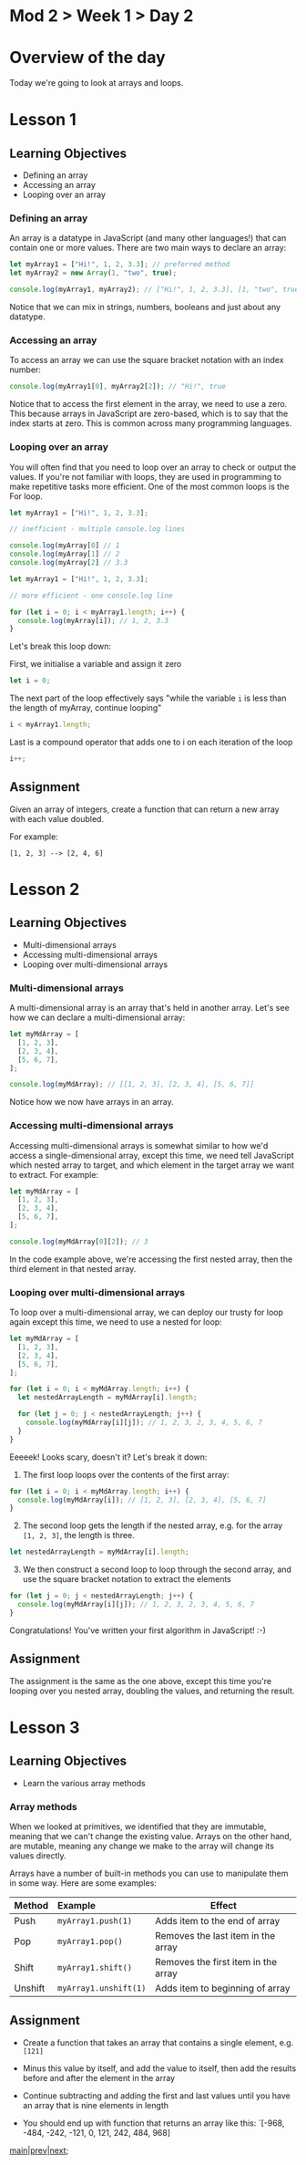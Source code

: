# Mod 2 > Week 1 > Day 2

# Overview of the day

Today we're going to look at arrays and loops.

# Lesson 1

## Learning Objectives

- Defining an array
- Accessing an array
- Looping over an array

### Defining an array

An array is a datatype in JavaScript (and many other languages!) that can contain one or more values. There are two main ways to declare an array:

```javascript
let myArray1 = ["Hi!", 1, 2, 3.3]; // preferred method
let myArray2 = new Array(1, "two", true);

console.log(myArray1, myArray2); // ["Hi!", 1, 2, 3.3], [1, "two", true]
```

Notice that we can mix in strings, numbers, booleans and just about any datatype.

### Accessing an array

To access an array we can use the square bracket notation with an index number:

```javascript
console.log(myArray1[0], myArray2[2]); // "Hi!", true
```

Notice that to access the first element in the array, we need to use a zero. This because arrays in JavaScript are zero-based, which is to say that the index starts at zero. This is common across many programming languages.

### Looping over an array

You will often find that you need to loop over an array to check or output the values. If you're not familiar with loops, they are used in programming to make repetitive tasks more efficient. One of the most common loops is the For loop.

```javascript
let myArray1 = ["Hi!", 1, 2, 3.3];

// inefficient - multiple console.log lines

console.log(myArray[0] // 1
console.log(myArray[1] // 2
console.log(myArray[2] // 3.3
```

```javascript
let myArray1 = ["Hi!", 1, 2, 3.3];

// more efficient - one console.log line

for (let i = 0; i < myArray1.length; i++) {
  console.log(myArray[i]); // 1, 2, 3.3
}
```

Let's break this loop down:

First, we initialise a variable and assign it zero

```javascript
let i = 0;
```

The next part of the loop effectively says "while the variable `i` is less than the length of myArray, continue looping"

```javascript
i < myArray1.length;
```

Last is a compound operator that adds one to i on each iteration of the loop

```javascript
i++;
```

## Assignment

Given an array of integers, create a function that can return a new array with each value doubled.

For example:

`[1, 2, 3] --> [2, 4, 6]`

# Lesson 2

## Learning Objectives

- Multi-dimensional arrays
- Accessing multi-dimensional arrays
- Looping over multi-dimensional arrays

### Multi-dimensional arrays

A multi-dimensional array is an array that's held in another array. Let's see how we can declare a multi-dimensional array:

```javascript
let myMdArray = [
  [1, 2, 3],
  [2, 3, 4],
  [5, 6, 7],
];

console.log(myMdArray); // [[1, 2, 3], [2, 3, 4], [5, 6, 7]]
```

Notice how we now have arrays in an array.

### Accessing multi-dimensional arrays

Accessing multi-dimensional arrays is somewhat similar to how we'd access a single-dimensional array, except this time, we need tell JavaScript which nested array to target, and which element in the target array we want to extract. For example:

```javascript
let myMdArray = [
  [1, 2, 3],
  [2, 3, 4],
  [5, 6, 7],
];

console.log(myMdArray[0][2]); // 3
```

In the code example above, we're accessing the first nested array, then the third element in that nested array.

### Looping over multi-dimensional arrays

To loop over a multi-dimensional array, we can deploy our trusty for loop again except this time, we need to use a nested for loop:

```javascript
let myMdArray = [
  [1, 2, 3],
  [2, 3, 4],
  [5, 6, 7],
];

for (let i = 0; i < myMdArray.length; i++) {
  let nestedArrayLength = myMdArray[i].length;

  for (let j = 0; j < nestedArrayLength; j++) {
    console.log(myMdArray[i][j]); // 1, 2, 3, 2, 3, 4, 5, 6, 7
  }
}
```

Eeeeek! Looks scary, doesn't it? Let's break it down:

1. The first loop loops over the contents of the first array:

```javascript
for (let i = 0; i < myMdArray.length; i++) {
  console.log(myMdArray[i]); // [1, 2, 3], [2, 3, 4], [5, 6, 7]
}
```

2. The second loop gets the length if the nested array, e.g. for the array `[1, 2, 3]`, the length is three.

```javascript
let nestedArrayLength = myMdArray[i].length;
```

3. We then construct a second loop to loop through the second array, and use the square bracket notation to extract the elements

```javascript
for (let j = 0; j < nestedArrayLength; j++) {
  console.log(myMdArray[i][j]); // 1, 2, 3, 2, 3, 4, 5, 6, 7
}
```

Congratulations! You've written your first algorithm in JavaScript! :-)

## Assignment

The assignment is the same as the one above, except this time you're looping over you nested array, doubling the values, and returning the result.

# Lesson 3

## Learning Objectives

- Learn the various array methods

### Array methods

When we looked at primitives, we identified that they are immutable, meaning that we can't change the existing value. Arrays on the other hand, are mutable, meaning any change we make to the array will change its values directly.

Arrays have a number of built-in methods you can use to manipulate them in some way. Here are some examples:

| Method  | Example               | Effect                              |
| :------ | :-------------------- | ----------------------------------- |
| Push    | `myArray1.push(1)`    | Adds item to the end of array       |
| Pop     | `myArray1.pop()`      | Removes the last item in the array  |
| Shift   | `myArray1.shift()`    | Removes the first item in the array |
| Unshift | `myArray1.unshift(1)` | Adds item to beginning of array     |

## Assignment

- Create a function that takes an array that contains a single element, e.g. `[121]`

- Minus this value by itself, and add the value to itself, then add the results before and after the element in the array

- Continue subtracting and adding the first and last values until you have an array that is nine elements in length

- You should end up with function that returns an array like this: `[-968, -484, -242, -121, 0, 121, 242, 484, 968]

[main](/swe)|[prev](/swe/mod2/wk1/day1.html)|[next](/swe/mod2/wk1/day3.html);
